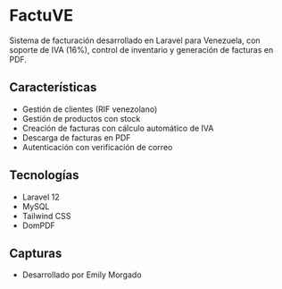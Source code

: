 # FactuVE

Sistema de facturación desarrollado en Laravel para Venezuela, con soporte de IVA (16%), control de inventario y generación de facturas en PDF.

## Características
- Gestión de clientes (RIF venezolano)
- Gestión de productos con stock
- Creación de facturas con cálculo automático de IVA
- Descarga de facturas en PDF
- Autenticación con verificación de correo

## Tecnologías
- Laravel 12
- MySQL
- Tailwind CSS
- DomPDF

## Capturas

- Desarrollado por Emily Morgado
